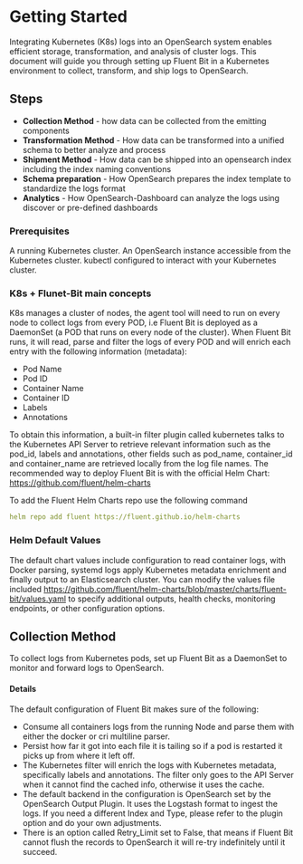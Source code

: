 # Getting Started
Integrating Kubernetes (K8s) logs into an OpenSearch system enables efficient storage, transformation, and analysis of cluster logs. This document will guide you through setting up Fluent Bit in a Kubernetes environment to collect, transform, and ship logs to OpenSearch.

## Steps
- **Collection Method** - how data can be collected from the emitting components
- **Transformation Method** -  How data can be transformed into a unified schema to better analyze and process
- **Shipment Method** - How data can be shipped into an opensearch index including the index naming conventions
- **Schema preparation** - How OpenSearch prepares the index template to standardize the logs format
- **Analytics** - How OpenSearch-Dashboard can analyze the logs using discover or pre-defined dashboards

### Prerequisites
A running Kubernetes cluster.
An OpenSearch instance accessible from the Kubernetes cluster.
kubectl configured to interact with your Kubernetes cluster.

### K8s + Flunet-Bit main concepts
K8s manages a cluster of nodes, the agent tool will need to run on every node to collect logs from every POD, i.e Fluent Bit is deployed as a DaemonSet (a POD that runs on every node of the cluster).
When Fluent Bit runs, it will read, parse and filter the logs of every POD and will enrich each entry with the following information (metadata):

- Pod Name
- Pod ID
- Container Name
- Container ID
- Labels
- Annotations

To obtain this information, a built-in filter plugin called kubernetes talks to the Kubernetes API Server to retrieve relevant information such as the pod_id, labels and annotations, other fields such as pod_name, container_id and container_name are retrieved locally from the log file names.
The recommended way to deploy Fluent Bit is with the official Helm Chart: https://github.com/fluent/helm-charts

To add the Fluent Helm Charts repo use the following command
```yaml
helm repo add fluent https://fluent.github.io/helm-charts
```

### Helm Default Values
The default chart values include configuration to read container logs, with Docker parsing, systemd logs apply Kubernetes metadata enrichment and finally output to an Elasticsearch cluster.
You can modify the values file included https://github.com/fluent/helm-charts/blob/master/charts/fluent-bit/values.yaml to specify additional outputs, health checks, monitoring endpoints, or other configuration options.


## Collection Method
To collect logs from Kubernetes pods, set up Fluent Bit as a DaemonSet to monitor and forward logs to OpenSearch.

#### Details
The default configuration of Fluent Bit makes sure of the following:
- Consume all containers logs from the running Node and parse them with either the docker or cri multiline parser.
- Persist how far it got into each file it is tailing so if a pod is restarted it picks up from where it left off.
- The Kubernetes filter will enrich the logs with Kubernetes metadata, specifically labels and annotations. The filter only goes to the API Server when it cannot find the cached info, otherwise it uses the cache.
- The default backend in the configuration is OpenSearch set by the OpenSearch Output Plugin. It uses the Logstash format to ingest the logs. If you need a different Index and Type, please refer to the plugin option and do your own adjustments.
- There is an option called Retry_Limit set to False, that means if Fluent Bit cannot flush the records to OpenSearch it will re-try indefinitely until it succeed.
